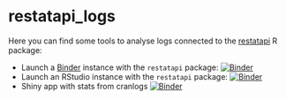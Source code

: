 # restatapi_logs

Here you can find some tools to analyse logs connected to the [restatapi](https://eurostat.github.io/restatapi/) R package:

 - Launch a [Binder](https://mybinder.org/) instance with the `restatapi` package: [![Binder](https://mybinder.org/badge_logo.svg)](https://mybinder.org/v2/gh/mmatyi/restatapi_logs/HEAD)
 - Launch an RStudio instance with the `restatapi` package: [![Binder](https://mybinder.org/badge_logo.svg)](https://mybinder.org/v2/gh/mmatyi/restatapi_logs/HEAD?urlpath=rstudio)
 - Shiny app with stats from cranlogs [![Binder](https://mybinder.org/badge_logo.svg)](http://mybinder.org/v2/gh/mmatyi/restatapi_logs/HEAD?urlpath=shiny/ShinyApps/cran_stat/)

